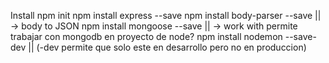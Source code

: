 Install
npm init
npm install express --save
npm install body-parser --save   || -> body to JSON
npm install mongoose --save || -> work with permite trabajar con mongodb en proyecto de node?
npm install nodemon --save-dev  || (-dev permite que solo este en desarrollo pero no en produccion)
